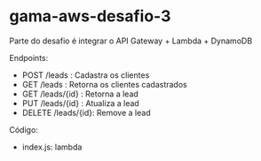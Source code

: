 # gama-aws-desafio-3
Parte do desafio é integrar o API Gateway + Lambda + DynamoDB

Endpoints: 
- POST /leads       : Cadastra os clientes
- GET /leads        : Retorna os clientes cadastrados
- GET /leads/{id}   : Retorna a lead
- PUT /leads/{id}   : Atualiza a lead
- DELETE /leads/{id}: Remove a lead

Código: 
- index.js: lambda 
